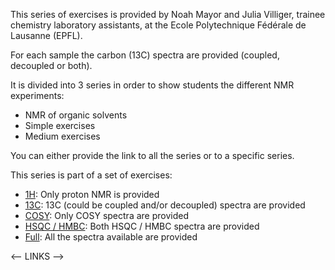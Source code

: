 This series of exercises is provided by Noah Mayor and Julia Villiger, trainee chemistry laboratory assistants, at the Ecole Polytechnique Fédérale de Lausanne (EPFL).

For each sample the carbon (13C) spectra are provided (coupled, decoupled or both).

It is divided into 3 series in order to show students the different NMR experiments:

- NMR of organic solvents
- Simple exercises
- Medium exercises

You can either provide the link to all the series or to a specific series.

This series is part of a set of exercises:

- [1H](https://nmrdata.github.io/nmr-dataset-apprentis-1h/): Only proton NMR is provided
- [13C](https://nmrdata.github.io/nmr-dataset-apprentis-13c/): 13C (could be coupled and/or decoupled) spectra are provided
- [COSY](https://nmrdata.github.io/nmr-dataset-apprentis-cosy/): Only COSY spectra are provided
- [HSQC / HMBC](https://nmrdata.github.io/nmr-dataset-apprentis-hmbc/): Both HSQC / HMBC spectra are provided
- [Full](https://nmrdata.github.io/nmr-dataset-apprentis-full/): All the spectra available are provided

<-- LINKS -->
